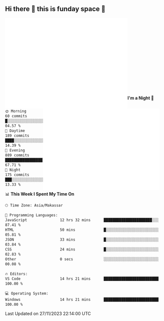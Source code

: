 ## Hi there 👋 this is funday space 🚀

<img align="left" width="400" alt="🌞" src="https://raw.githubusercontent.com/fhasnur/fhasnur/master/general.svg?token=ATQS65TR7ETTG5RLJUDIDBLBN34HE">
<img align="right" width="380" alt="🌞" src="https://raw.githubusercontent.com/fhasnur/fhasnur/master/statistics.svg?token=ATQS65TR7ETTG5RLJUDIDBLBN34HE">

<br><br><br><br><br><br><br><br><br><br><br><br><br><br>

<!--START_SECTION:waka-->
**I'm a Night 🦉** 

```text
🌞 Morning                60 commits          █░░░░░░░░░░░░░░░░░░░░░░░░   04.57 % 
🌆 Daytime                189 commits         ████░░░░░░░░░░░░░░░░░░░░░   14.39 % 
🌃 Evening                889 commits         █████████████████░░░░░░░░   67.71 % 
🌙 Night                  175 commits         ███░░░░░░░░░░░░░░░░░░░░░░   13.33 % 
```


📊 **This Week I Spent My Time On** 

```text
🕑︎ Time Zone: Asia/Makassar

💬 Programming Languages: 
JavaScript               12 hrs 32 mins      ██████████████████████░░░   87.41 % 
HTML                     50 mins             █░░░░░░░░░░░░░░░░░░░░░░░░   05.81 % 
JSON                     33 mins             █░░░░░░░░░░░░░░░░░░░░░░░░   03.84 % 
CSS                      24 mins             █░░░░░░░░░░░░░░░░░░░░░░░░   02.83 % 
Other                    0 secs              ░░░░░░░░░░░░░░░░░░░░░░░░░   00.08 % 

🔥 Editors: 
VS Code                  14 hrs 21 mins      █████████████████████████   100.00 % 

💻 Operating System: 
Windows                  14 hrs 21 mins      █████████████████████████   100.00 % 
```


 Last Updated on 27/11/2023 22:14:00 UTC
<!--END_SECTION:waka-->
